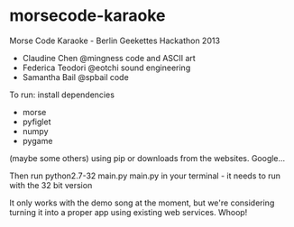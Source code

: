 morsecode-karaoke
=================

Morse Code Karaoke - Berlin Geekettes Hackathon 2013

* Claudine Chen @mingness
  code and ASCII art
* Federica Teodori @eotchi
  sound engineering
* Samantha Bail @spbail
  code

To run: install dependencies
- morse
- pyfiglet
- numpy
- pygame

(maybe some others) using pip or downloads from the websites. Google...

Then run python2.7-32 main.py main.py in your terminal - it needs to run with the 32 bit version

It only works with the demo song at the moment, but we're considering turning it into a proper app using existing web services. Whoop!